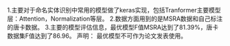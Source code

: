 1.主要对于命名实体识别中常用的模型做了keras实现，包括Tranformer主要模型层：Attention，Normalization等层。
2.数据方面用到的是MSRA数据和自己标注的唐卡数据。
3.主要的模型评估信息，最优模型F值MSRA达到了81.39%，唐卡数据集F值达到了86.96。
声明：
最优模型不可作为论文发表使用。
